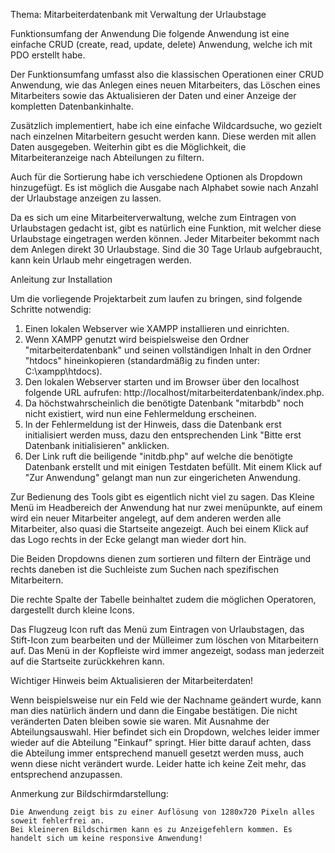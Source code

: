 Thema: Mitarbeiterdatenbank mit Verwaltung der Urlaubstage


Funktionsumfang der Anwendung
Die folgende Anwendung ist eine einfache CRUD (create, read, update, delete) Anwendung, welche ich mit PDO erstellt habe.

Der Funktionsumfang umfasst also die klassischen Operationen einer CRUD Anwendung, wie das Anlegen eines neuen Mitarbeiters,
das Löschen eines Mitarbeiters sowie das Aktualisieren der Daten und einer Anzeige der kompletten Datenbankinhalte.

Zusätzlich implementiert, habe ich eine einfache Wildcardsuche, wo gezielt nach einzelnen Mitarbeitern gesucht werden kann.
Diese werden mit allen Daten ausgegeben. Weiterhin gibt es die Möglichkeit, die Mitarbeiteranzeige nach Abteilungen zu filtern.

Auch für die Sortierung habe ich verschiedene Optionen als Dropdown hinzugefügt. Es ist möglich die Ausgabe nach Alphabet sowie nach Anzahl 
der Urlaubstage anzeigen zu lassen.

Da es sich um eine Mitarbeiterverwaltung, welche zum Eintragen von Urlaubstagen gedacht ist, gibt es natürlich eine Funktion, mit welcher diese
Urlaubstage eingetragen werden können. Jeder Mitarbeiter bekommt nach dem Anlegen direkt 30 Urlaubstage. Sind die 30 Tage Urlaub aufgebraucht, 
kann kein Urlaub mehr eingetragen werden.

Anleitung zur  Installation

Um die vorliegende Projektarbeit zum laufen zu bringen, sind folgende Schritte notwendig:

1. Einen lokalen Webserver wie XAMPP installieren und einrichten.
2. Wenn XAMPP genutzt wird beispielsweise den Ordner "mitarbeiterdatenbank" und seinen vollständigen Inhalt in den Ordner "htdocs" hineinkopieren (standardmäßig zu finden unter: C:\xampp\htdocs).
3. Den lokalen Webserver starten und im Browser über den localhost folgende URL aufrufen: http://localhost/mitarbeiterdatenbank/index.php.
4. Da höchstwahrscheinlich die benötigte Datenbank "mitarbdb" noch nicht existiert, wird nun eine Fehlermeldung erscheinen.
5. In der Fehlermeldung ist der Hinweis, dass die Datenbank erst initialisiert werden muss, dazu den entsprechenden Link "Bitte erst Datenbank initialisieren" anklicken.
6. Der Link ruft die beiligende "initdb.php" auf welche die benötigte Datenbank erstellt und mit einigen Testdaten befüllt. Mit einem Klick auf "Zur Anwendung" gelangt man nun zur eingericheten Anwendung.

Zur Bedienung des Tools gibt es eigentlich nicht viel zu sagen. Das Kleine Menü im Headbereich der Anwendung hat nur zwei menüpunkte, auf einem wird ein neuer
Mitarbeiter angelegt, auf dem anderen werden alle Mitarbeiter, also quasi die Startseite angezeigt. Auch bei einem Klick auf das Logo rechts in der Ecke gelangt man wieder dort hin.

Die Beiden Dropdowns dienen zum sortieren und filtern der Einträge und rechts daneben ist die Suchleiste zum Suchen nach spezifischen Mitarbeitern.

Die rechte Spalte der Tabelle beinhaltet zudem die möglichen Operatoren, dargestellt durch kleine Icons.

Das Flugzeug Icon ruft das Menü zum Eintragen von Urlaubstagen, das Stift-Icon zum bearbeiten und der Mülleimer zum löschen von Mitarbeitern auf.
Das Menü in der Kopfleiste wird immer angezeigt, sodass man jederzeit auf die Startseite zurückkehren kann.



Wichtiger Hinweis beim Aktualisieren der Mitarbeiterdaten!

Wenn beispielsweise nur ein Feld wie der Nachname geändert wurde, kann man dies natürlich ändern und dann die Eingabe bestätigen.
Die nicht veränderten Daten bleiben sowie sie waren. Mit Ausnahme der Abteilungsauswahl. Hier befindet sich ein Dropdown, welches 
leider immer wieder auf die Abteilung "Einkauf" springt. Hier bitte darauf achten, dass die Abteilung immer entsprechend manuell gesetzt
werden muss, auch wenn diese nicht verändert wurde. Leider hatte ich keine Zeit mehr, das entsprechend anzupassen.


Anmerkung zur Bildschirmdarstellung:

    Die Anwendung zeigt bis zu einer Auflösung von 1280x720 Pixeln alles soweit fehlerfrei an. 
    Bei kleineren Bildschirmen kann es zu Anzeigefehlern kommen. Es handelt sich um keine responsive Anwendung!
